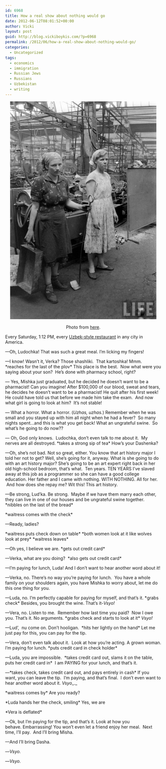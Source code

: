 ```yaml
---
id: 6968
title: How a real show about nothing would go
date: 2012-06-12T08:01:52+00:00
author: Vicki
layout: post
guid: http://blog.vickiboykis.com/?p=6968
permalink: /2012/06/how-a-real-show-about-nothing-would-go/
categories:
  - Uncategorized
tags:
  - economics
  - immigration
  - Russian Jews
  - Russians
  - Uzbekistan
  - writing
---
```

<p style="text-align: center;">
  <a href="https://raw.githubusercontent.com/veekaybee/wlb/gh-pages/assets/images/2012/06/minsktractorplant001-21.jpg"><img class="aligncenter  wp-image-6970" title="minsktractorplant001-21" src="https://raw.githubusercontent.com/veekaybee/wlb/gh-pages/assets/images/2012/06/minsktractorplant001-21.jpg" alt="" width="472" height="700" /></a>
</p>

<p style="text-align: center;">
  Photo from <a href="http://englishrussia.com/2012/05/28/minsk-tractor-plant-1960/" target="_blank">here</a>.
</p>

Every Saturday, 1:12 PM, every <a href="http://www.nytimes.com/2006/01/18/dining/18rego.html?pagewanted=all" target="_blank">Uzbek-style restaurant</a> in any city in America.

—Oh, Ludochka! That was such a great meal. I&#8217;m licking my fingers!

—I know! Wasn&#8217;t it, Verka? Those shashliki.  That kartoshka! Mmm. \*reaches for the last of the plov\* This place is the best.  Now what were you saying about your son?  He&#8217;s done with pharmacy school, right?

— Yes, Mishka just graduated, but he decided he doesn&#8217;t want to be a pharmacist! Can you imagine! After $100,000 of our blood, sweat and tears, he decides he doesn&#8217;t want to be a pharmacist! He quit after his first week! He could have told us that before we made him take the exam.  And now what girl is going to look at him?  It&#8217;s not stable!

— What a horror. What a horror. (_Uzhas, uzhas._) Remember when he was small and you stayed up with him all night when he had a fever?  So many nights spent&#8230;and this is what you get back! What an ungrateful swine.  So what&#8217;s he going to do now??

— Oh, God only knows.  Ludochka, don&#8217;t even talk to me about it.  My nerves are all destroyed. \*takes a strong sip of tea\* How&#8217;s your Dashenka?

—Oh, she&#8217;s not bad. Not so great, either. You know that art history major I told her not to get? Well, she&#8217;s going for it, anyway. What is she going to do with an art history major? She&#8217;s going to be an art expert right back in her old high-school bedroom, that&#8217;s what.  Ten years. TEN YEARS I&#8217;ve slaved away at this job as a programmer so she can have a good college education. Her father and I came with nothing. WITH NOTHING. All for her.  And how does she repay me? Wit this! This art history.

—Be strong, Lud&#8217;ka. Be strong.  Maybe if we have them marry each other, they can live in one of our houses and be ungrateful swine together. \*nibbles on the last of the bread\*

\*waitress comes with the check\*

—Ready, ladies?

\*waitress puts check down on table\* \*both women look at it like wolves look at prey\* \*waitress leaves\*

—Oh yes, I believe we are. \*gets out credit card\*

—Verka, what are you doing?  \*also gets out credit card\*

—I&#8217;m paying for lunch, Luda! And I don&#8217;t want to hear another word about it!

—Verka, no. There&#8217;s no way you&#8217;re paying for lunch.  You have a whole family on your shoulders again, you have Mishka to worry about, let me do this one thing for you.

—Luda, no. I&#8217;m perfectly capable for paying for myself, and that&#8217;s it. \*grabs check\* Besides, you brought the wine. That&#8217;s it-_Vsyo!_

—Vera, no. Listen to me.  Remember how last time you paid?  Now I owe you. That&#8217;s it. No arguments. \*grabs check and starts to look at it\* _Vsyo!_

—Lud&#8217;,  nu come on. Don&#8217;t hooligan.  \*hits her lightly on the hand\* Let me just pay for this, you can pay for the tip.

—Vera, don&#8217;t even talk about it.  Look at how you&#8217;re acting. A grown woman. I&#8217;m paying for lunch. \*puts credit card in check holder\*

—Luda, you are impossible.  \*takes credit card out, slams it on the table, puts her credit card in\*  I am PAYING for your lunch, and that&#8217;s it.

—\*takes check, takes credit card out, and pays entirely in cash\* If you want, you can leave the tip.  I&#8217;m paying, and that&#8217;s final.  I don&#8217;t even want to hear another word about it. _Vsyo__._

\*waitress comes by\* Are you ready?

\*Luda hands her the check, smiling\* Yes, we are

\*Vera is deflated\*

—Ok, but I&#8217;m paying for the tip, and that&#8217;s it. Look at how you behave. Embarrassing! You won&#8217;t even let a friend enjoy her meal.  Next time, I&#8217;ll pay.  And I&#8217;ll bring Misha.

—And I&#8217;ll bring Dasha.

—_Vsyo._

—_Vsyo._